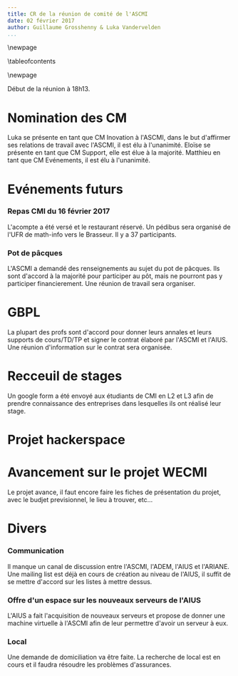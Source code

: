 ```yaml
---
title: CR de la réunion de comité de l'ASCMI
date: 02 février 2017
author: Guillaume Grosshenny & Luka Vandervelden
...
```


\newpage

\tableofcontents 

\newpage

Début de la réunion à 18h13.


Nomination des CM
=================

Luka se présente en tant que CM Inovation à l'ASCMI, dans le but d'affirmer ses relations 
de travail avec l'ASCMI, il est élu à l'unanimité. Eloïse se présente en tant que CM Support, 
elle est élue à la majorité. Matthieu en tant que CM Evénements, il est élu à l'unanimité.

Evénements futurs
=================

### Repas CMI du 16 février 2017

L'acompte a été versé et le restaurant réservé. Un pédibus sera organisé de 
l'UFR de math-info vers le Brasseur. Il y a 37 participants.

### Pot de pâcques

L'ASCMI a demandé des renseignements au sujet du pot de pâcques. Ils sont 
d'accord à la majorité pour participer au pôt, mais ne pourront pas y 
participer financierement. Une réunion de travail sera organiser.

GBPL
====

La plupart des profs sont d'accord pour donner leurs annales et leurs supports de 
cours/TD/TP et signer le contrat élaboré par l'ASCMI et l'AIUS. Une réunion d'information 
sur le contrat sera organisée.

Recceuil de stages
==================

Un google form a été envoyé aux étudiants de CMI en L2 et L3 afin de prendre 
connaissance des entreprises dans lesquelles ils ont réalisé leur stage.

Projet hackerspace
==================


Avancement sur le projet WECMI
==============================

Le projet avance, il faut encore faire les fiches de présentation du projet, 
avec le budjet previsionnel, le lieu à trouver, etc...

Divers
======

### Communication

Il manque un canal de discussion entre l'ASCMI, l'ADEM, l'AIUS et l'ARIANE. Une 
mailing list est déjà en cours de création au niveau de l'AIUS, il suffit de se mettre d'accord 
sur les listes à mettre dessus.


### Offre d'un espace sur les nouveaux serveurs de l'AIUS

L'AIUS a fait l'acquisition de nouveaux serveurs et propose de donner une 
machine virtuelle à l'ASCMI afin de leur permettre d'avoir un serveur à eux.

### Local 

Une demande de domiciliation va être faite. La recherche de local est en cours 
et il faudra résoudre les problèmes d'assurances.




















